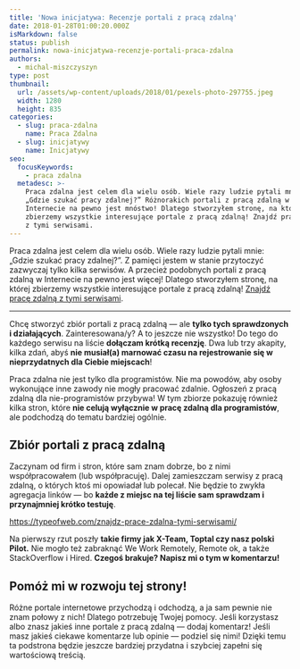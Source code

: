 ```yaml
---
title: 'Nowa inicjatywa: Recenzje portali z pracą zdalną'
date: 2018-01-28T01:00:20.000Z
isMarkdown: false
status: publish
permalink: nowa-inicjatywa-recenzje-portali-praca-zdalna
authors:
  - michal-miszczyszyn
type: post
thumbnail:
  url: /assets/wp-content/uploads/2018/01/pexels-photo-297755.jpeg
  width: 1280
  height: 835
categories:
  - slug: praca-zdalna
    name: Praca Zdalna
  - slug: inicjatywy
    name: Inicjatywy
seo:
  focusKeywords:
    - praca zdalna
  metadesc: >-
    Praca zdalna jest celem dla wielu osób. Wiele razy ludzie pytali mnie:
    „Gdzie szukać pracy zdalnej?” Różnorakich portali z pracą zdalną w
    Internecie na pewno jest mnóstwo! Dlatego stworzyłem stronę, na której
    zbierzemy wszystkie interesujące portale z pracą zdalną! Znajdź pracę zdalną
    z tymi serwisami.
---
```


Praca zdalna jest celem dla wielu osób. Wiele razy ludzie pytali mnie: „Gdzie szukać pracy zdalnej?”. Z pamięci jestem w stanie przytoczyć zazwyczaj tylko kilka serwisów. A przecież podobnych portali z pracą zdalną w Internecie na pewno jest więcej! Dlatego stworzyłem stronę, na której zbierzemy wszystkie interesujące portale z pracą zdalną! <a href="https://typeofweb.com/znajdz-prace-zdalna-tymi-serwisami/">Znajdź pracę zdalną z tymi serwisami</a>.

---

Chcę stworzyć zbiór portali z pracą zdalną — ale <strong>tylko tych sprawdzonych i działających</strong>. Zainteresowana/y? A to jeszcze nie wszystko! Do tego do każdego serwisu na liście <strong>dołączam krótką recenzję</strong>. Dwa lub trzy akapity, kilka zdań, abyś <strong>nie musiał(a) marnować czasu na rejestrowanie się w nieprzydatnych dla Ciebie miejscach</strong>!

Praca zdalna nie jest tylko dla programistów. Nie ma powodów, aby osoby wykonujące inne zawody nie mogły pracować zdalnie. Ogłoszeń z pracą zdalną dla nie-programistów przybywa! W tym zbiorze pokazuję również kilka stron, które <strong>nie celują wyłącznie w pracę zdalną dla programistów</strong>, ale podchodzą do tematu bardziej ogólnie.

<h2>Zbiór portali z pracą zdalną</h2>
Zaczynam od firm i stron, które sam znam dobrze, bo z nimi współpracowałem (lub współpracuję). Dalej zamieszczam serwisy z pracą zdalną, o których ktoś mi opowiadał lub polecał. Nie będzie to zwykła agregacja linków — bo <strong>każde z miejsc na tej liście sam sprawdzam i przynajmniej krótko testuję</strong>.

https://typeofweb.com/znajdz-prace-zdalna-tymi-serwisami/

Na pierwszy rzut poszły <strong>takie firmy jak X-Team, Toptal czy nasz polski Pilot.</strong> Nie mogło też zabraknąć We Work Remotely, Remote ok, a także StackOverflow i Hired. <strong>Czegoś brakuje? Napisz mi o tym w komentarzu!</strong>

<h2>Pomóż mi w rozwoju tej strony!</h2>
Różne portale internetowe przychodzą i odchodzą, a ja sam pewnie nie znam połowy z nich! Dlatego potrzebuję Twojej pomocy. Jeśli korzystasz albo znasz jakieś inne portale z pracą zdalną — dodaj komentarz! Jeśli masz jakieś ciekawe komentarze lub opinie — podziel się nimi! Dzięki temu ta podstrona będzie jeszcze bardziej przydatna i szybciej zapełni się wartościową treścią.
